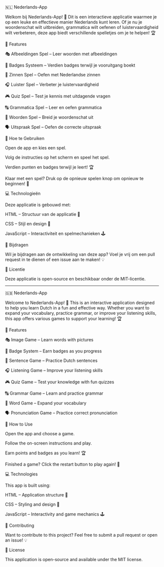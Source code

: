 🇳🇱 Nederlands-App

Welkom bij Nederlands-App! 🎉 Dit is een interactieve applicatie waarmee je op een leuke en effectieve manier Nederlands kunt leren. Of je nu je woordenschat wilt uitbreiden, grammatica wilt oefenen of luistervaardigheid wilt verbeteren, deze app biedt verschillende spelletjes om je te helpen! 🏆

📌 Features

🎭 Afbeeldingen Spel – Leer woorden met afbeeldingen

🏅 Badges Systeem – Verdien badges terwijl je vooruitgang boekt

📜 Zinnen Spel – Oefen met Nederlandse zinnen

🎧 Luister Spel – Verbeter je luistervaardigheid

🎮 Quiz Spel – Test je kennis met uitdagende vragen

🔠 Grammatica Spel – Leer en oefen grammatica

📖 Woorden Spel – Breid je woordenschat uit

🗣️ Uitspraak Spel – Oefen de correcte uitspraak

🚀 Hoe te Gebruiken

Open de app en kies een spel.

Volg de instructies op het scherm en speel het spel.

Verdien punten en badges terwijl je leert! 🏆

Klaar met een spel? Druk op de opnieuw spelen knop om opnieuw te beginnen! 🔄

💻 Technologieën

Deze applicatie is gebouwd met:

HTML – Structuur van de applicatie 📜

CSS – Stijl en design 🎨

JavaScript – Interactiviteit en spelmechanieken 🕹️

🌟 Bijdragen

Wil je bijdragen aan de ontwikkeling van deze app? Voel je vrij om een pull request in te dienen of een issue aan te maken! 💡

📄 Licentie

Deze applicatie is open-source en beschikbaar onder de MIT-licentie.

-------------------------------------------------------------------------------------------------

🇬🇧 Nederlands-App

Welcome to Nederlands-App! 🎉 This is an interactive application designed to help you learn Dutch in a fun and effective way. Whether you want to expand your vocabulary, practice grammar, or improve your listening skills, this app offers various games to support your learning! 🏆

📌 Features

🎭 Image Game – Learn words with pictures

🏅 Badge System – Earn badges as you progress

📜 Sentence Game – Practice Dutch sentences

🎧 Listening Game – Improve your listening skills

🎮 Quiz Game – Test your knowledge with fun quizzes

🔠 Grammar Game – Learn and practice grammar

📖 Word Game – Expand your vocabulary

🗣️ Pronunciation Game – Practice correct pronunciation

🚀 How to Use

Open the app and choose a game.

Follow the on-screen instructions and play.

Earn points and badges as you learn! 🏆

Finished a game? Click the restart button to play again! 🔄

💻 Technologies

This app is built using:

HTML – Application structure 📜

CSS – Styling and design 🎨

JavaScript – Interactivity and game mechanics 🕹️

🌟 Contributing

Want to contribute to this project? Feel free to submit a pull request or open an issue! 💡

📄 License

This application is open-source and available under the MIT license.
